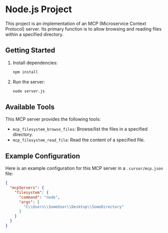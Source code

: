 # Node.js Project

This project is an implementation of an MCP (Microservice Context Protocol) server. Its primary function is to allow browsing and reading files within a specified directory.

## Getting Started

1. Install dependencies:
   ```bash
   npm install
   ```

2. Run the server:
   ```bash
   node server.js
   ```

## Available Tools

This MCP server provides the following tools:

- `mcp_filesystem_browse_files`: Browse/list the files in a specified directory.
- `mcp_filesystem_read_file`: Read the content of a specified file.

## Example Configuration

Here is an example configuration for this MCP server in a `.cursor/mcp.json` file:

```json
{
  "mcpServers": {
    "filesystem": {
      "command": "node",
      "args": [
        "C\\Users\\SomeUser\\Desktop\\SomeDirectory"
      ]
    }
  }
}
``` 